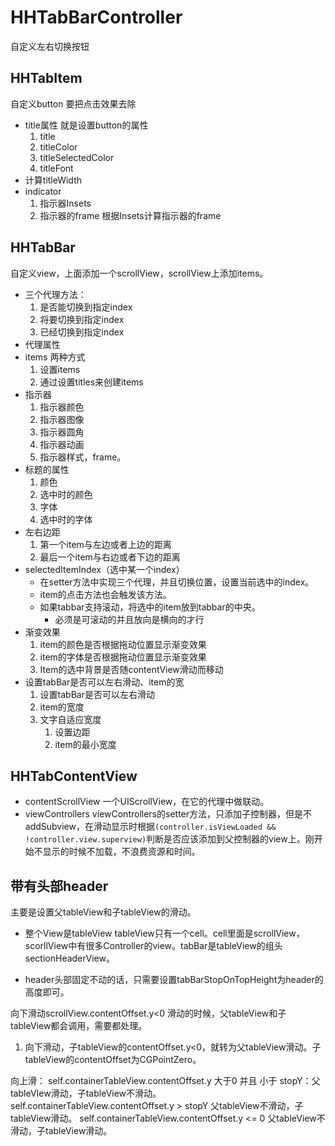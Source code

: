 # HHTabBarController
自定义左右切换按钮

## HHTabItem
自定义button
要把点击效果去除
- title属性
    就是设置button的属性
    1. title
    2. titleColor
    3. titleSelectedColor
    4. titleFont
- 计算titleWidth
- indicator
    1. 指示器Insets
    2. 指示器的frame   根据Insets计算指示器的frame
## HHTabBar
自定义view，上面添加一个scrollView，scrollView上添加items。
- 三个代理方法：
    1. 是否能切换到指定index
    2. 将要切换到指定index
    3. 已经切换到指定index
- 代理属性
- items
    两种方式
    1. 设置items
    2. 通过设置titles来创建items
- 指示器
    1. 指示器颜色
    2. 指示器图像
    3. 指示器圆角
    4. 指示器动画
    5. 指示器样式，frame。
- 标题的属性
    1. 颜色
    2. 选中时的颜色
    3. 字体
    4. 选中时的字体
- 左右边距
    1. 第一个item与左边或者上边的距离
    2. 最后一个item与右边或者下边的距离
- selectedItemIndex（选中某一个index）
    - 在setter方法中实现三个代理，并且切换位置，设置当前选中的index。
    - item的点击方法也会触发该方法。
    - 如果tabbar支持滚动，将选中的item放到tabbar的中央。
        - 必须是可滚动的并且放向是横向的才行
- 渐变效果
    1. item的颜色是否根据拖动位置显示渐变效果
    2. item的字体是否根据拖动位置显示渐变效果
    3. Item的选中背景是否随contentView滑动而移动
- 设置tabBar是否可以左右滑动、item的宽
    1. 设置tabBar是否可以左右滑动
    2. item的宽度
    3. 文字自适应宽度
        1. 设置边距
        2. item的最小宽度
## HHTabContentView
- contentScrollView
    一个UIScrollView，在它的代理中做联动。
- viewControllers
    viewControllers的setter方法，只添加子控制器，但是不addSubview，在滑动显示时根据`(controller.isViewLoaded && !controller.view.superview)`判断是否应该添加到父控制器的view上。刚开始不显示的时候不加载，不浪费资源和时间。

## 带有头部header
主要是设置父tableView和子tableView的滑动。
- 整个View是tableView
    tableView只有一个cell。cell里面是scrollView，scorllView中有很多Controller的view。tabBar是tableView的组头sectionHeaderView。


- header头部固定不动的话，只需要设置tabBarStopOnTopHeight为header的高度即可。

向下滑动scrollView.contentOffset.y<0
滑动的时候，父tableView和子tableView都会调用，需要都处理。
1. 向下滑动，子tableView的contentOffset.y<0，就转为父tableView滑动。子tableView的contentOffset为CGPointZero。

向上滑：
self.containerTableView.contentOffset.y 大于0 并且 小于 stopY：父tableVIew滑动，子tableView不滑动。
self.containerTableView.contentOffset.y > stopY 父tableView不滑动，子tableView滑动。
self.containerTableView.contentOffset.y <= 0 父tableView不滑动，子tableView滑动。
